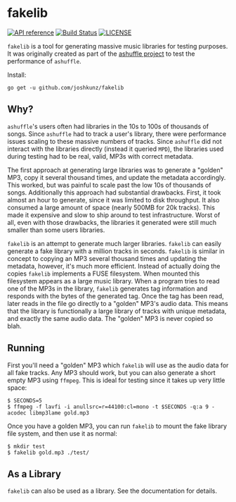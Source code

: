 # fakelib

[![API reference](https://img.shields.io/badge/go.pkg.dev-reference-5272B4)](
https://pkg.go.dev/github.com/joshkunz/fakelib?tab=doc)
[![Build Status](https://travis-ci.org/joshkunz/fakelib.svg?branch=master)](
https://travis-ci.org/joshkunz/fakelib)
[![LICENSE](
https://img.shields.io/github/license/joshkunz/ashuffle?color=informational)](
LICENSE)

`fakelib` is a tool for generating massive music libraries for testing
purposes. It was originally created as part of the [ashuffle project](
https://github.com/joshkunz/ashuffle) to test the performance of `ashuffle`.

Install:

```
go get -u github.com/joshkunz/fakelib
```

## Why?

`ashuffle`'s users often had libraries in the 10s to 100s of thousands of songs.
Since `ashuffle` had to track a user's library, there were performance issues
scaling to these massive numbers of tracks. Since `ashuffle` did not interact
with the libraries directly (instead it queried `MPD`), the libraries used
during testing had to be real, valid, MP3s with correct metadata. 

The first approach at generating large libraries was to generate a "golden"
MP3, copy it several thousand times, and update the metadata accordingly. This
worked, but was painful to scale past the low 10s of thousands of songs.
Additionally this approach had substantial drawbacks. First, it took almost an
hour to generate, since it was limited to disk throughput. It also consumed
a large amount of space (nearly 500MB for 20k tracks). This made it expensive
and slow to ship around to test infrastructure. Worst of all, even with those
drawbacks, the libraries it generated were still much smaller than some users
libraries.

`fakelib` is an attempt to generate much larger libraries. `fakelib` can easily
generate a fake library with a million tracks in seconds. `fakelib` is similar
in concept to copying an MP3 several thousand times and updating the metadata,
however, it's much more efficient. Instead of actually doing the copies
`fakelib` implements a FUSE filesystem. When mounted this filesystem appears
as a large music library. When a program tries to read one of the MP3s in the
library, `fakelib` generates tag information and responds with the bytes of
the generated tag. Once the tag has been read, later reads in the file go
directly to a "golden" MP3's audio data. This means that the library is
functionally a large library of tracks with unique metadata, and exactly the
same audio data. The "golden" MP3 is never copied so blah.

## Running

First you'll need a "golden" MP3 which `fakelib` will use as the audio data
for all fake tracks. Any MP3 should work, but you can also generate a short
empty MP3 using `ffmpeg`. This is ideal for testing since it takes up very
little space:

```
$ SECONDS=5
$ ffmpeg -f lavfi -i anullsrc=r=44100:cl=mono -t $SECONDS -q:a 9 -acodec libmp3lame gold.mp3
```

Once you have a golden MP3, you can run `fakelib` to mount the fake library
file system, and then use it as normal:

```
$ mkdir test
$ fakelib gold.mp3 ./test/
```

## As a Library

`fakelib` can also be used as a library. See the documentation for details. 